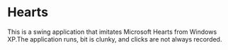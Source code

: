# Hearts
This is a swing application that imitates Microsoft Hearts from Windows XP.The application runs, bit is clunky, and clicks are not always recorded.
